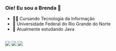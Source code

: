 ### Oie! Eu sou a Brenda 👋

- 👩‍🎓 Cursando Tecnologia da Informação
- 🏫 Universidade Federal do Rio Grande do Norte
- 📖 Atualmente estudando Java

<!--
<div>
  <a href="https://beacons.ai/BrendaDantas">
  <img height="150em" src="https://github-readme-stats.vercel.app/api?username=BrendaDantas&show_icons=true&theme=radical&include_all_commits=true&count_private=true"/>    
  <img height="150em" src="https://github-readme-stats.vercel.app/api/top-langs/?username=BrendaDantas&layout=compact&langs_count=16&theme=radical"/>
</div>
  
<div style="display: inline_block"><br>
  <img align="center" alt"Brenda-Java" height="30" width="40"src="https://cdn.jsdelivr.net/gh/devicons/devicon/icons/java/java-original.svg"/>  
</div>
  -->
##
  
  <!--
<img align="center" alt"Brenda-JS" height="30" width="40" src="https://cdn.jsdelivr.net/gh/devicons/devicon/icons/javascript/javascript-original.svg" />

<img align="center" alt"Brenda-HTML" height="30" width="40" src="https://cdn.jsdelivr.net/gh/devicons/devicon/icons/html5/html5-original.svg" />

<img align="center" alt"Brenda-CSS" height="30" width="40" src="https://cdn.jsdelivr.net/gh/devicons/devicon/icons/css3/css3-original.svg" />

<img align="center" alt"Brenda-Spring" height="30" width="40" src="https://cdn.jsdelivr.net/gh/devicons/devicon/icons/spring/spring-original.svg" 
-->
  
<div>
  <a href="https://www.instagram.com/brendasteph_/"target="_blank"><img src="https://img.shields.io/badge/Instagram-E4405F?style=for-the-badge&logo=instagram&logoColor=white" target="_blank"></a>
  <a href="https://www.linkedin.com/in/brenda-dantas-oliveira"target="_blank"><img src="https://img.shields.io/badge/LinkedIn-0077B5?style=for-the-badge&logo=linkedin&logoColor=white" target="_blank"></a>
  <a href = "mailto:brendasod98@gmail.com"><img src="https://img.shields.io/badge/Gmail-D14836?style=for-the-badge&logo=gmail&logoColor=white" target="_blank"></a>
  
</div>
